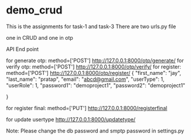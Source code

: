 # demo_crud
This is the assignments for task-1 and task-3
There are two urls.py file

one in CRUD and one in otp

API End point

for generate otp: method=['POST']
http://127.0.0.1:8000/otp/generate/
for verify otp: method=['POST']
http://127.0.0.1:8000/otp/verify/
for register: method=['POST']
http://127.0.0.1:8000/otp/register/
{
    "first_name": "jay",
    "last_name": "pratap",
    "email": "abcd@gmail.com",
    "userType": 1,
    "userRole": 1,
    "password1": "demoproject1",
    "password2": "demoproject1"

}

for register final: method=['PUT']
http://127.0.0.1:8000/registerfinal

for update usertype
http://127.0.0.1:8000/updatetype/


Note:
Please change the db password and smptp password in settings.py
